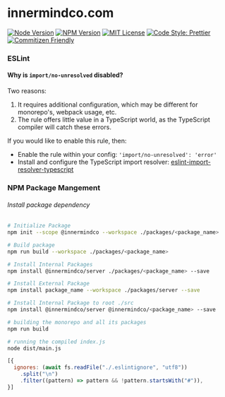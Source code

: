 # innermindco.com

[![Node Version][node]][node-url]
[![NPM Version][npm]][npm-url]
[![MIT License][license]][license-url]
[![Code Style: Prettier][prettier]][prettier-url]
[![Commitizen Friendly][commitizen]][commitizen-url]

### ESLint

#### Why is `import/no-unresolved` disabled?

Two reasons:

1. It requires additional configuration, which may be different for monorepo's,
   webpack usage, etc.
2. The rule offers little value in a TypeScript world, as the TypeScript compiler
   will catch these errors.

If you would like to enable this rule, then:

- Enable the rule within your config: `'import/no-unresolved': 'error'`
- Install and configure the TypeScript import resolver: [eslint-import-resolver-typescript](https://www.npmjs.com/package/eslint-import-resolver-typescript)

### NPM Package Mangement

###### Install package dependency

```bash
# Initialize Package
npm init --scope @innermindco --workspace ./packages/<package_name>

# Build package
npm run build --workspace ./packages/<package_name>

# Install Internal Packages
npm install @innermindco/server ./packages/<package_name> --save

# Install External Package
npm install package_name --workspace ./packages/server --save

# Install Internal Package to root ./src
npm install @innermindco/server @innermindco/<package_name> --save

# building the monorepo and all its packages
npm run build

# running the compiled index.js
node dist/main.js
```

```js
[{
  ignores: (await fs.readFile("./.eslintignore", "utf8"))
    .split("\n")
    .filter((pattern) => pattern && !pattern.startsWith("#")),
}]
```

[npm]: https://img.shields.io/npm/v/npm
[npm-url]: https://www.npmjs.com/
[node]: https://img.shields.io/badge/node-%3E%3D21.1.0-blue
[node-url]: https://nodejs.org
[license-url]: LICENSE
[license]: http://img.shields.io/badge/license-MIT-000000.svg?style=flat-square
[prettier-url]: https://github.com/prettier/prettier
[prettier]: https://img.shields.io/badge/code_style-prettier-ff69b4.svg?style=flat-square
[commitizen-url]: http://commitizen.github.io/cz-cli/
[commitizen]: https://img.shields.io/badge/commitizen-friendly-brightgreen.svg
